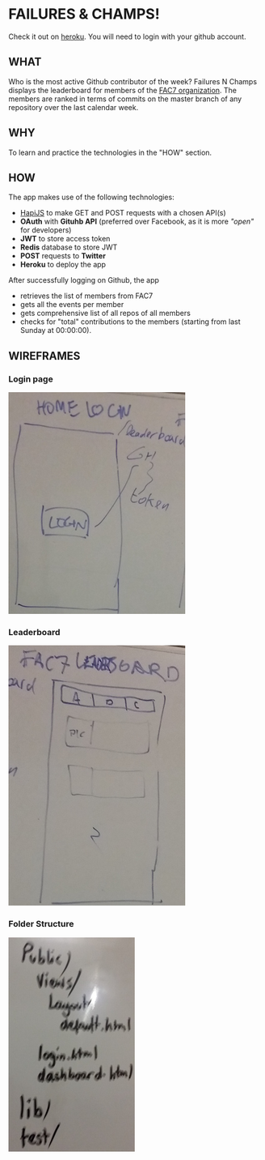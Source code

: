 # FAILURES & CHAMPS!
Check it out on [heroku](https://failuresandchamps.herokuapp.com/). You will need to login with your github account.
## WHAT
Who is the most active Github contributor of the week? Failures N Champs displays the leaderboard for members of the [FAC7 organization](https://github.com/FAC7/). The members are ranked in terms of commits on the master branch of any repository over the last calendar week.
## WHY
To learn and practice the technologies in the "HOW" section.

## HOW
The app makes use of the following technologies:
* [HapiJS](https://hapijs.com) to make GET and POST requests with a chosen API(s)
* **OAuth** with **Gituhb API** (preferred over Facebook, as it is more *"open"* for developers)
* **JWT** to store access token
* **Redis** database to store JWT
* **POST** requests to **Twitter** 
* **Heroku** to deploy the app

After successfully logging on Github, the app
* retrieves the list of members from FAC7
* gets all the events per member
* gets comprehensive list of all repos of all members
* checks for "total" contributions to the members (starting from last Sunday at 00:00:00).

## WIREFRAMES
### Login page
![login](public/img/readme/login.jpg)
### Leaderboard
![leaderboard](public/img/readme/leaderboard.jpg)

### Folder Structure
![folder_structure](public/img/readme/folder_structure.jpg)
